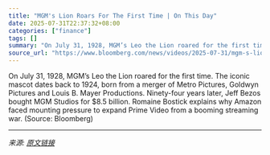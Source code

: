 ```yaml
---
title: "MGM's Lion Roars For The First Time | On This Day"
date: 2025-07-31T22:37:32+08:00
categories: ["finance"]
tags: []
summary: "On July 31, 1928, MGM’s Leo the Lion roared for the first time. The iconic mascot dates back to 1924, born from a merger of Metro Pictures, Goldwyn Pictures and Louis B. Mayer Productions. Ninety-four"
source_url: "https://www.bloomberg.com/news/videos/2025-07-31/mgm-s-lion-roars-for-the-first-time-on-this-day"
---
```


On July 31, 1928, MGM’s Leo the Lion roared for the first time. The iconic mascot dates back to 1924, born from a merger of Metro Pictures, Goldwyn Pictures and Louis B. Mayer Productions. Ninety-four years later, Jeff Bezos bought MGM Studios for $8.5 billion. Romaine Bostick explains why Amazon faced mounting pressure to expand Prime Video from a booming streaming war. (Source: Bloomberg)

---

*来源: [原文链接](https://www.bloomberg.com/news/videos/2025-07-31/mgm-s-lion-roars-for-the-first-time-on-this-day)*

